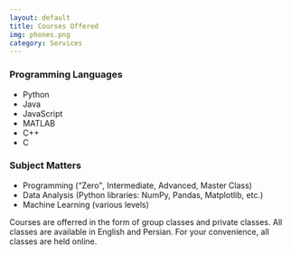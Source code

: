 ```yaml
---
layout: default
title: Courses Offered
img: phones.png
category: Services
---
```


<h3>Programming Languages</h3>
<ul>
  <li>Python</li>
  <li>Java</li>
  <li>JavaScript</li>
  <li>MATLAB</li>
  <li>C++</li>
  <li>C</li>
</ul>

<h3>Subject Matters</h3>
<ul>
  <li>Programming (<q>Zero</q>, Intermediate, Advanced, Master Class)</li>
  <li>Data Analysis (Python libraries: NumPy, Pandas, Matplotlib, etc.)</li>
  <li>Machine Learning (various levels)</li>
</ul>

Courses are offerred in the form of group classes and private classes.
All classes are available in English and Persian.
For your convenience, all classes are held online.
